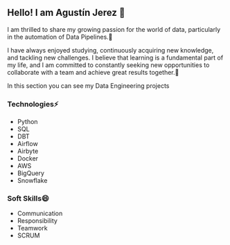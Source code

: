 ## Hello! I am Agustín Jerez 👋
I am thrilled to share my growing passion for the world of data, particularly in the automation of Data Pipelines.🚀

I have always enjoyed studying, continuously acquiring new knowledge, and tackling new challenges. I believe that learning is a fundamental part of my life, and I am committed to constantly seeking new opportunities to collaborate with a team and achieve great results together.🤝

In this section you can see my Data Engineering projects
### Technologies⚡
  - Python
  - SQL
  - DBT
  - Airflow
  - Airbyte
  - Docker
  - AWS
  - BigQuery
  - Snowflake

### Soft Skills😄
  - Communication
  - Responsibility
  - Teamwork
  - SCRUM


<!---
👀 I’m interested in ...
🌱 I’m currently learning ...
💞️ I’m looking to collaborate on ...
📫 How to reach me ...
😄 Pronouns: ...
--->
<!---
RAJerez/RAJerez is a ✨ special ✨ repository because its `README.md` (this file) appears on your GitHub profile.
You can click the Preview link to take a look at your changes.
--->
